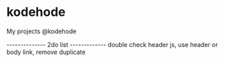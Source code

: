 # kodehode
My projects @kodehode

-------------- 2do list -------------
double check header js, use header or body link, remove duplicate
